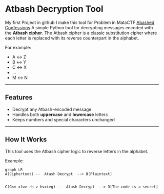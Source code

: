 


# Atbash Decryption Tool
My first Project in github 
I make this tool for Problem in MataCTF [Abashed Confessions](https://compete.metactf.com/289/problem?p=59)
A simple Python tool for decrypting messages encoded with the **Atbash cipher**.
The Atbash cipher is a classic substitution cipher where each letter is replaced with its reverse counterpart in the alphabet.

For example:
- A ↔ Z
- B ↔ Y
- C ↔ X
- ...
- M ↔ N

---

## Features

- Decrypt any Atbash-encoded message
- Handles both **uppercase** and **lowercase** letters
- Keeps numbers and special characters unchanged

---

## How It Works

This tool uses the Atbash cipher logic to reverse letters in the alphabet.

Example:
```mermaid
graph LR
A(Ciphertext) --  Atash Decrypt  --> B[Plaintext] 


C(Gsv xlwv rh z hvxivg) --  Atash Decrypt  --> D[The code is a secret] 
```
